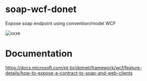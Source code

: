 # soap-wcf-donet
Expose soap endpoint using convention/model WCF

![xxxe](https://user-images.githubusercontent.com/25963928/161650284-7a9026eb-41ed-45cd-9c7a-da5ff8dc403c.png)

# Documentation

https://docs.microsoft.com/pt-br/dotnet/framework/wcf/feature-details/how-to-expose-a-contract-to-soap-and-web-clients
